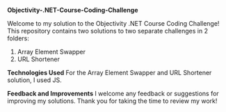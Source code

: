 **Objectivity-.NET-Course-Coding-Challenge**

Welcome to my solution to the Objectivity .NET Course Coding Challenge! This repository contains two solutions to two separate challenges in 2 folders:

1. Array Element Swapper
2. URL Shortener

**Technologies Used**
For the Array Element Swapper and  URL Shortener solution, I used JS. 

**Feedback and Improvements**
I welcome any feedback or suggestions for improving my solutions. Thank you for taking the time to review my work!
